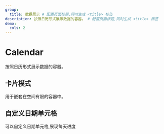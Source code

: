 ```yaml
---
group:
  title: 数据展示 # 配置页面标题,同时生成 <title> 标签
description: 按照日历形式展示数据的容器。 # 配置页面标题,同时生成 <title> 标签
demo:
  cols: 2
---
```


# Calendar

按照日历形式展示数据的容器。

## 卡片模式
用于嵌套在空间有限的容器中。
<code src="./demos/basic.tsx"></code>

## 自定义日期单元格
可以自定义日期单元格,展现每天进度
<code src="./demos/customDay.tsx"></code>

<API></API>